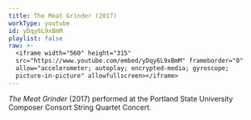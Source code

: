 ```yaml
---
title: The Meat Grinder (2017)
workType: youtube
id: yDqy6L9xBmM
playlist: false
raw: >-
  <iframe width="560" height="315"
  src="https://www.youtube.com/embed/yDqy6L9xBmM" frameborder="0"
  allow="accelerometer; autoplay; encrypted-media; gyroscope;
  picture-in-picture" allowfullscreen></iframe>
---
```

_The Meat Grinder_ (2017) performed at the Portland State University Composer Consort String Quartet Concert.
